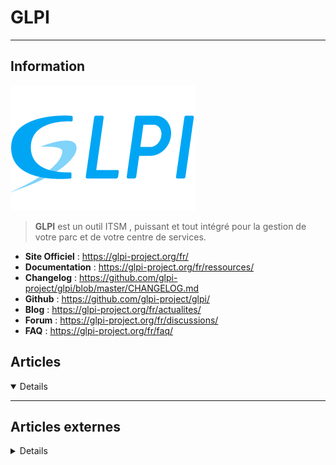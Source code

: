 # GLPI
---

## <i class="fa-solid fa-hashtag"></i> Information

![Logo](../../_media/apps/glpi/glpi_logo-bleu-1.png ':size=250 :no-zoom')


> <i class="fa-solid fa-quote-left"></i> **GLPI** est un outil ITSM , puissant et tout intégré pour la gestion de votre parc et de votre centre de services. <i class="fa-solid fa-quote-left fa-rotate-180"></i>


- <i class="fa-solid fa-globe"></i> **Site Officiel** : https://glpi-project.org/fr/
- <i class="fa-solid fa-book"></i> **Documentation** : https://glpi-project.org/fr/ressources/ 
- <i class="fa-solid fa-file-circle-question"></i> **Changelog** : https://github.com/glpi-project/glpi/blob/master/CHANGELOG.md
- <i class="fa-brands fa-github"></i> **Github** : https://github.com/glpi-project/glpi/
- <i class="fab fa-blogger-b"></i> **Blog** : https://glpi-project.org/fr/actualites/
- <i class="fas fa-comments"></i> **Forum** : https://glpi-project.org/fr/discussions/
- <i class="far fa-question-circle"></i> **FAQ** : https://glpi-project.org/fr/faq/ 


## <i class="fa-regular fa-newspaper"></i> Articles

<details open>

</details>

---

## <i class="fa-solid fa-glasses"></i> Articles externes

<details>

- [Glpwnme](https://github.com/Orange-Cyberdefense/glpwnme)
- [GLPI – FusionInventory : comment inventorier un appareil Android ?](https://www.it-connect.fr/glpi-fusioninventory-comment-inventorier-un-appareil-android/)
- [GLPI : générer automatiquement un ticket au changement de statut d’un ordinateur](https://www.dsfc.net/logiciel-libre/glpi/glpi-generer-automatiquement-ticket-changement-statut-ordinateur/)
- [Installation de GLPI 9.1.6 sur Linux Fedora Server 26](https://www.dsfc.net/logiciel-libre/glpi/installation-glpi-9-1-6-sur-linux-fedora-server-26/)
- [Installation de GLPI sur CentOS 7](https://www.dsfc.net/logiciel-libre/glpi/installation-glpi-centos-7/)
- [Mettre à jour GLPI (Gestion Libre de Parc Informatique)](https://blog.syntik.fr/mettre-a-jour-glpi/)
- [Nettoyage des tables de logs dans GLPI](https://www.dsfc.net/logiciel-libre/glpi/nettoyage-tables-logs-glpi/)
- [Nouvelle version du plugin glpi pour Grafana : 1.3.0](https://david.durieux.family/fr/nouvelle-version-plugin-glpi-pour-grafana-1.3.0.html)

</details>

